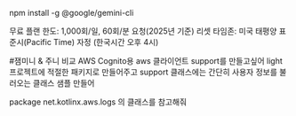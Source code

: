 npm install -g @google/gemini-cli

무료 플랜 한도: 1,000회/일, 60회/분 요청(2025년 기준)
리셋 타임존: 미국 태평양 표준시(Pacific Time) 자정 (한국시간 오후 4시)


#잼미니 & 주니 비교
AWS Cognito용 aws 클라이언트 support를 만들고싶어
light 프로젝트에 적절한 패키지로 만들어주고
support 클래스에는 간단히 사용자 정보를 불러오는 클래스 샘플 만들어

package net.kotlinx.aws.logs 의 클래스를 참고해줘